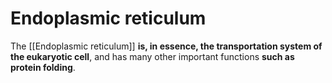 # Endoplasmic reticulum
The [[Endoplasmic reticulum]] **is, in essence, the transportation system of the eukaryotic cell**, and has many other important functions **such as protein folding**.